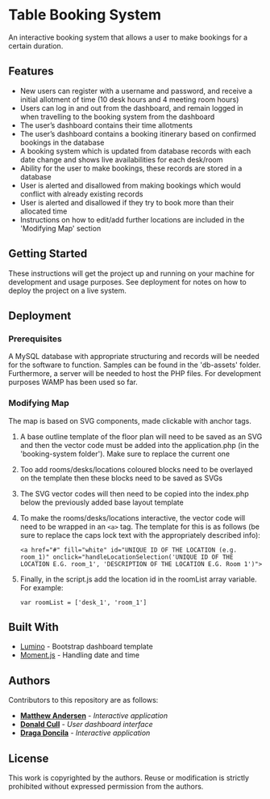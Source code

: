 # Table Booking System

An interactive booking system that allows a user to make bookings for a certain duration.

## Features

- New users can register with a username and password, and receive a initial allotment of time (10 desk hours and 4 meeting room hours)
- Users can log in and out from the dashboard, and remain logged in when travelling to the booking system from the dashboard
- The user’s dashboard contains their time allotments
- The user’s dashboard contains a booking itinerary based on confirmed bookings in the database
- A booking system which is updated from database records with each date change and shows live availabilities for each desk/room
- Ability for the user to make bookings, these records are stored in a database
- User is alerted and disallowed from making bookings which would conflict with already existing records
- User is alerted and disallowed if they try to book more than their allocated time
- Instructions on how to edit/add further locations are included in the 'Modifying Map' section

## Getting Started

These instructions will get the project up and running on your machine for development and usage purposes. See deployment for notes on how to deploy the project on a live system.

## Deployment

### Prerequisites

A MySQL database with appropriate structuring and records will be needed for the software to function. Samples can be found in the 'db-assets' folder. Furthermore, a server will be needed to host the PHP files. For development purposes WAMP has been used so far.

### Modifying Map
The map is based on SVG components, made clickable with anchor tags.

1. A base outline template of the floor plan will need to be saved as an SVG and then the vector code must be added into the application.php (in the 'booking-system folder'). Make sure to replace the current one
2. Too add rooms/desks/locations coloured blocks need to be overlayed on the template then these blocks need to be saved as SVGs
3. The SVG vector codes will then need to be copied into the index.php below the previously added base layout template
4. To make the rooms/desks/locations interactive, the vector code will need to be wrapped in an `<a>` tag. The template for this is as follows (be sure to replace the caps lock text with the appropriately described info):

    `<a href="#" fill="white" id="UNIQUE ID OF THE LOCATION (e.g. room_1)" onclick="handleLocationSelection('UNIQUE ID OF THE LOCATION E.G. room_1', 'DESCRIPTION OF THE LOCATION E.G. Room 1')">`
5. Finally, in the script.js add the location id in the roomList array variable. For example:
    
    `var roomList = ['desk_1', 'room_1']`

## Built With

* [Lumino](http://medialoot.com/item/lumino-admin-bootstrap-template/) - Bootstrap dashboard template
* [Moment.js](http://momentjs.com/) - Handling date and time

## Authors

Contributors to this repository are as follows:

* **[Matthew Andersen](https://github.com/matthew-andersen)** - *Interactive application*
* **[Donald Cull](https://github.com/donaldCull)** - *User dashboard interface*
* **[Draga Doncila](https://github.com/DragaDoncila)** - *Interactive application*

## License

This work is copyrighted by the authors. Reuse or modification is strictly prohibited without expressed permission from the authors.
